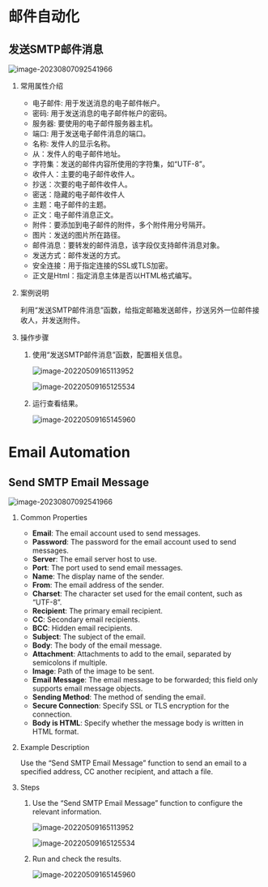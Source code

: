# 邮件自动化

## 发送SMTP邮件消息<span id ="发送smtp邮件消息"></span>

![image-20230807092541966](Mail.assets/image-20230807092541966.png)

1. 常用属性介绍

   - 电子邮件: 用于发送消息的电子邮件帐户。
   - 密码: 用于发送消息的电子邮件帐户的密码。
   - 服务器: 要使用的电子邮件服务器主机。
   - 端口: 用于发送电子邮件消息的端口。
   - 名称: 发件人的显示名称。
   - 从：发件人的电子邮件地址。
   - 字符集：发送的邮件内容所使用的字符集，如“UTF-8”。
   - 收件人：主要的电子邮件收件人。
   - 抄送：次要的电子邮件收件人。
   - 密送：隐藏的电子邮件收件人
   - 主题：电子邮件的主题。
   - 正文：电子邮件消息正文。
   - 附件：要添加到电子邮件的附件，多个附件用分号隔开。
   - 图片：发送的图片所在路径。
   - 邮件消息：要转发的邮件消息，该字段仅支持邮件消息对象。
   - 发送方式：邮件发送的方式。
   - 安全连接：用于指定连接的SSL或TLS加密。
   - 正文是Html：指定消息主体是否以HTML格式编写。

2. 案例说明

   利用“发送SMTP邮件消息”函数，给指定邮箱发送邮件，抄送另外一位邮件接收人，并发送附件。

3. 操作步骤

   1. 使用“发送SMTP邮件消息”函数，配置相关信息。

      ![image-20220509165113952](Mail.assets/image-20220509165113952.png)

      ![image-20220509165125534](Mail.assets/image-20220509165125534.png)

   2. 运行查看结果。

      ![image-20220509165145960](Mail.assets/image-20220509165145960.png)
      
# Email Automation

## Send SMTP Email Message<span id="send-smtp-email-message"></span>

![image-20230807092541966](Mail.assets/image-20230807092541966.png)

1. Common Properties

   - **Email**: The email account used to send messages.
   - **Password**: The password for the email account used to send messages.
   - **Server**: The email server host to use.
   - **Port**: The port used to send email messages.
   - **Name**: The display name of the sender.
   - **From**: The email address of the sender.
   - **Charset**: The character set used for the email content, such as “UTF-8”.
   - **Recipient**: The primary email recipient.
   - **CC**: Secondary email recipients.
   - **BCC**: Hidden email recipients.
   - **Subject**: The subject of the email.
   - **Body**: The body of the email message.
   - **Attachment**: Attachments to add to the email, separated by semicolons if multiple.
   - **Image**: Path of the image to be sent.
   - **Email Message**: The email message to be forwarded; this field only supports email message objects.
   - **Sending Method**: The method of sending the email.
   - **Secure Connection**: Specify SSL or TLS encryption for the connection.
   - **Body is HTML**: Specify whether the message body is written in HTML format.

2. Example Description

   Use the “Send SMTP Email Message” function to send an email to a specified address, CC another recipient, and attach a file.

3. Steps

   1. Use the “Send SMTP Email Message” function to configure the relevant information.

      ![image-20220509165113952](Mail.assets/image-20220509165113952.png)

      ![image-20220509165125534](Mail.assets/image-20220509165125534.png)

   2. Run and check the results.

      ![image-20220509165145960](Mail.assets/image-20220509165145960.png)
